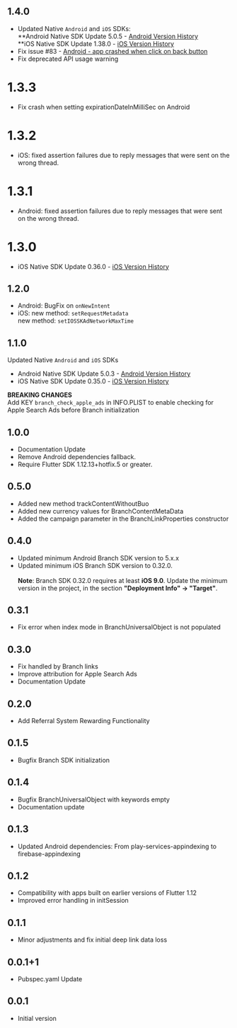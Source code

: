 
## 1.4.0  
* Updated Native `Android` and `iOS` SDKs:  
**Android Native SDK Update 5.0.5 - [Android Version History](https://help.branch.io/developers-hub/docs/android-version-history)  
**iOS Native SDK Update 1.38.0 - [iOS Version History](https://help.branch.io/developers-hub/docs/ios-version-history)  
* Fix issue #83 - [Android - app crashed when click on back button](https://github.com/RodrigoSMarques/flutter_branch_sdk/issues/83)  
* Fix deprecated API usage warning  
  
# 1.3.3  
* Fix crash when setting expirationDateInMilliSec on Android  
  
# 1.3.2  
* iOS: fixed assertion failures due to reply messages that were sent on the wrong thread.  
  
# 1.3.1  
* Android: fixed assertion failures due to reply messages that were sent on the wrong thread.  
  
# 1.3.0  
* iOS Native SDK Update 0.36.0 - [iOS Version History](https://help.branch.io/developers-hub/docs/ios-version-history)  
  
## 1.2.0  
* Android: BugFix on ```onNewIntent```  
* iOS:     new method: ```setRequestMetadata```  
  new method: ```setIOSSKAdNetworkMaxTime```  
  
## 1.1.0  
Updated Native ```Android``` and ```iOS``` SDKs  
* Android Native SDK Update 5.0.3 - [Android Version History](https://help.branch.io/developers-hub/docs/android-version-history)  
* iOS Native SDK Update 0.35.0 - [iOS Version History](https://help.branch.io/developers-hub/docs/ios-version-history)  
  
 __BREAKING CHANGES__  
Add KEY ```branch_check_apple_ads``` in INFO.PLIST  to enable checking for Apple Search Ads before Branch initialization  
  
## 1.0.0  
* Documentation Update  
* Remove Android dependencies fallback.  
* Require Flutter SDK 1.12.13+hotfix.5 or greater.  
  
## 0.5.0  
* Added new method trackContentWithoutBuo  
* Added new currency values for BranchContentMetaData  
* Added the campaign parameter in the BranchLinkProperties constructor  
  
## 0.4.0  
* Updated minimum Android Branch SDK version to 5.x.x  
* Updated minimum iOS Branch SDK version to 0.32.0.<br/>  
  **Note**: Branch SDK 0.32.0 requires at least **iOS 9.0**. Update the minimum version in the project, in the section **"Deployment Info" -> "Target"**.  
  
## 0.3.1  
* Fix error when index mode in BranchUniversalObject is not populated  
  
## 0.3.0  
* Fix handled by Branch links  
* Improve attribution for Apple Search Ads  
* Documentation Update  
  
## 0.2.0  
* Add Referral System Rewarding Functionality  
  
## 0.1.5  
* Bugfix Branch SDK initialization  
  
## 0.1.4  
* Bugfix BranchUniversalObject with keywords empty  
* Documentation update  
  
## 0.1.3  
* Updated Android dependencies: From play-services-appindexing to firebase-appindexing  
  
## 0.1.2  
* Compatibility with apps built on earlier versions of Flutter 1.12  
* Improved error handling in initSession  
  
## 0.1.1  
* Minor adjustments and fix initial deep link data loss  
  
## 0.0.1+1  
* Pubspec.yaml Update  
  
## 0.0.1  
* Initial version